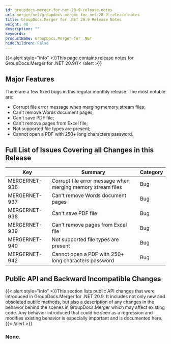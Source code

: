 ```yaml
---
id: groupdocs-merger-for-net-20-9-release-notes
url: merger/net/groupdocs-merger-for-net-20-9-release-notes
title: GroupDocs.Merger for .NET 20.9 Release Notes
weight: 40
description: ""
keywords: 
productName: GroupDocs.Merger for .NET
hideChildren: False
---
```

{{< alert style="info" >}}This page contains release notes for GroupDocs.Merger for .NET 20.9{{< /alert >}}

## Major Features

There are a few fixed bugs in this regular monthly release. The most notable are:

*   Corrupt file error message when merging memory stream files;
*   Can't remove Words document pages;
*   Can't save PDF file;
*   Can't remove pages from Excel file;
*   Not supported file types are present;
*   Cannot open a PDF with 250+ long characters password.

## Full List of Issues Covering all Changes in this Release

| Key | Summary | Category |
| --- | --- | --- |
| MERGERNET-936 | Corrupt file error message when merging memory stream files | Bug |
| MERGERNET-937 | Can't remove Words document pages | Bug |
| MERGERNET-938 | Can't save PDF file | Bug |
| MERGERNET-939 | Can't remove pages from Excel file | Bug |
| MERGERNET-940 | Not supported file types are present | Bug |
| MERGERNET-942 | Cannot open a PDF with 250+ long characters password | Bug |

## Public API and Backward Incompatible Changes

{{< alert style="info" >}}This section lists public API changes that were introduced in GroupDocs.Merger for .NET 20.9. It includes not only new and obsoleted public methods, but also a description of any changes in the behavior behind the scenes in GroupDocs.Merger which may affect existing code. Any behavior introduced that could be seen as a regression and modifies existing behavior is especially important and is documented here.{{< /alert >}}

### None.

